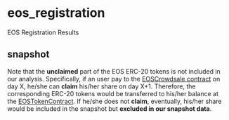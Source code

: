 # eos_registration
EOS Registration Results

## snapshot

Note that the **unclaimed** part of the EOS ERC-20 tokens is not included in our analysis.
Specifically, if an user pay to the [EOSCrowdsale contract](https://etherscan.io/address/0xd0a6e6c54dbc68db5db3a091b171a77407ff7ccf) on day X,
he/she can **claim** his/her share on day X+1.
Therefore, the corresponding ERC-20 tokens would be transferred to his/her balance at the [EOSTokenContract](https://etherscan.io/address/0x86fa049857e0209aa7d9e616f7eb3b3b78ecfdb0).
If he/she does not **claim**, eventually, his/her share would be included in the snapshot but **excluded in our snapshot data**.
